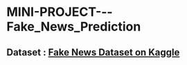 # MINI-PROJECT---Fake_News_Prediction

## Dataset : [Fake News Dataset on Kaggle](https://www.kaggle.com/c/fake-news/data?select=train.csv)

